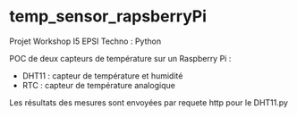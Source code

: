 # temp_sensor_rapsberryPi
Projet Workshop I5 EPSI
Techno : Python

POC de deux capteurs de température sur un Raspberry Pi : 
- DHT11 : capteur de température et humidité
- RTC : capteur de température analogique

Les résultats des mesures sont envoyées par requete http pour le DHT11.py
